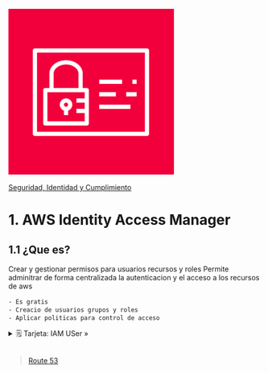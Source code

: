 ![Amazon IAM](../../00_assets/Seguridad,%20identidad%20y%20cumplimiento/IAM-logo.png)

[Seguridad, Identidad y Cumplimiento](../../05-Seguridad_Identidad_y_Cumplimiento/)

# 1. AWS Identity Access Manager

## 1.1 ¿Que es?

Crear y gestionar permisos para usuarios recursos y roles
Permite adminitrar de forma centralizada la autenticacion y el acceso a los recursos de aws

    - Es gratis
    - Creacio de usuarios grupos y roles
    - Aplicar politicas para control de acceso

<details>
<summary>🗒 Tarjeta: IAM USer »</summary>

| Para acceder a la CLI |
| ---- |
| Acess Key ID |
| Secret access Key |

</details>


<br/>

> [Route 53](./IAM.md)

<br/>